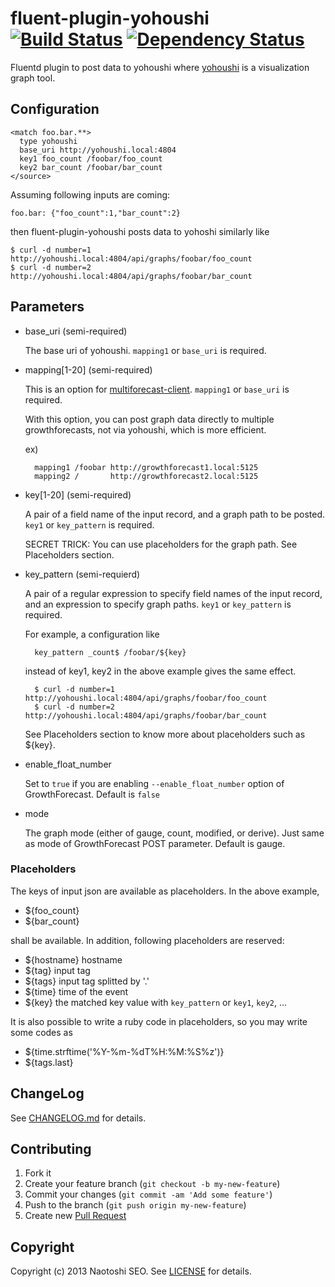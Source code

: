 # fluent-plugin-yohoushi [![Build Status](https://secure.travis-ci.org/yohoushi/fluent-plugin-yohoushi.png?branch=master)](http://travis-ci.org/sonots/fluent-plugin-yohoushi) [![Dependency Status](https://gemnasium.com/yohoushi/fluent-plugin-yohoushi.png)](https://gemnasium.com/yohoushi/fluent-plugin-yohoushi)

Fluentd plugin to post data to yohoushi where [yohoushi](http://yohoushi.github.io/yohoushi/) is a visualization graph tool.

## Configuration

    <match foo.bar.**>
      type yohoushi
      base_uri http://yohoushi.local:4804
      key1 foo_count /foobar/foo_count
      key2 bar_count /foobar/bar_count
    </source>

Assuming following inputs are coming:

    foo.bar: {"foo_count":1,"bar_count":2}

then fluent-plugin-yohoushi posts data to yohoshi similarly like

    $ curl -d number=1 http://yohoushi.local:4804/api/graphs/foobar/foo_count
    $ curl -d number=2 http://yohoushi.local:4804/api/graphs/foobar/bar_count

## Parameters

- base\_uri (semi-required)

    The base uri of yohoushi. `mapping1` or `base_uri` is required.

- mapping\[1-20\] (semi-required)

    This is an option for [multiforecast-client](https://github.com/yohoushi/multiforecast-client). `mapping1` or `base_uri` is required. 

    With this option, you can post graph data directly to multiple growthforecasts, not via yohoushi, which is more efficient.

    ex)

        mapping1 /foobar http://growthforecast1.local:5125
        mapping2 /       http://growthforecast2.local:5125

- key\[1-20\] (semi-required)

    A pair of a field name of the input record, and a graph path to be posted. `key1` or `key_pattern` is required.

    SECRET TRICK: You can use placeholders for the graph path. See Placeholders section.

- key\_pattern (semi-requierd)

    A pair of a regular expression to specify field names of the input record, and an expression to specify graph paths. `key1` or `key_pattern` is required. 

    For example, a configuration like

        key_pattern _count$ /foobar/${key}

    instead of key1, key2 in the above example gives the same effect. 

        $ curl -d number=1 http://yohoushi.local:4804/api/graphs/foobar/foo_count
        $ curl -d number=2 http://yohoushi.local:4804/api/graphs/foobar/bar_count

    See Placeholders section to know more about placeholders such as ${key}.

- enable\_float\_number

    Set to `true` if you are enabling `--enable_float_number` option of GrowthForecast. Default is `false`

- mode

    The graph mode (either of gauge, count, modified, or derive). Just same as mode of GrowthForecast POST parameter. Default is gauge.

### Placeholders

The keys of input json are available as placeholders. In the above example, 

* ${foo_count}
* ${bar_count}

shall be available. In addition, following placeholders are reserved: 

* ${hostname} hostname
* ${tag} input tag
* ${tags} input tag splitted by '.'
* ${time} time of the event
* ${key} the matched key value with `key_pattern` or `key1`, `key2`, ...

It is also possible to write a ruby code in placeholders, so you may write some codes as

* ${time.strftime('%Y-%m-%dT%H:%M:%S%z')}
* ${tags.last}  

## ChangeLog

See [CHANGELOG.md](CHANGELOG.md) for details.

## Contributing

1. Fork it
2. Create your feature branch (`git checkout -b my-new-feature`)
3. Commit your changes (`git commit -am 'Add some feature'`)
4. Push to the branch (`git push origin my-new-feature`)
5. Create new [Pull Request](../../pull/new/master)

## Copyright

Copyright (c) 2013 Naotoshi SEO. See [LICENSE](LICENSE) for details.

